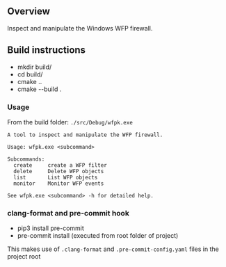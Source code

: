 ## Overview

Inspect and manipulate the Windows WFP firewall.

## Build instructions

* mkdir build/
* cd build/
* cmake ..
* cmake --build .

### Usage

From the build folder:
`./src/Debug/wfpk.exe`

```
A tool to inspect and manipulate the WFP firewall.

Usage: wfpk.exe <subcommand>

Subcommands:
  create     create a WFP filter
  delete     Delete WFP objects
  list       List WFP objects
  monitor    Monitor WFP events

See wfpk.exe <subcommand> -h for detailed help.
```

### clang-format and pre-commit hook
* pip3 install pre-commit
* pre-commit install (executed from root folder of project)

This makes use of `.clang-format` and `.pre-commit-config.yaml` files in the project root


